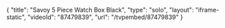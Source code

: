 {
    "title": "Savoy 5 Piece Watch Box Black",
    "type": "solo",
    "layout": "iframe-static",
    "videoId": "87479839",
    "url": "\/tvpembed\/87479839"
}